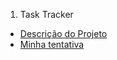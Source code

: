 1. Task Tracker
- [Descrição do Projeto](https://roadmap.sh/projects/task-tracker)
- [Minha tentativa](./task-tracker)
